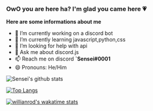 ### OwO you are here ha? I'm glad you came here 💗

**Here are some informations about me**

- 🔭 I’m currently working on a discord bot
- 🌱 I’m currently learning javascript,python,css
- 🤔 I’m looking for help with api
- 💬 Ask me about discord.js 
- 📫 Reach me on discord **`Sensei#0001**
- 😄 Pronouns: He/Him

![Sensei's github stats](https://github-readme-stats.vercel.app/api?username=Sensei-911&show_icons=true&theme=radical)

[![Top Langs](https://github-readme-stats.vercel.app/api/top-langs/?username=Sensei-911)](https://github.com/Sensei-911/github-readme-stats)

[![willianrod's wakatime stats](https://github-readme-stats.vercel.app/api/wakatime?username=SenseiChanIsHere123)](https://github.com/Sensei-911/github-readme-stats)

